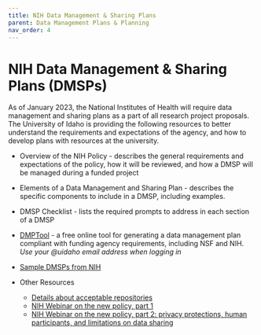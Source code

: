 ```yaml
---
title: NIH Data Management & Sharing Plans
parent: Data Management Plans & Planning
nav_order: 4
---
```


# NIH Data Management & Sharing Plans (DMSPs)

As of January 2023, the National Institutes of Health will require data management and sharing plans as a part of all research project proposals. The University of Idaho is providing the following resources to better understand the requirements and expectations of the agency, and how to develop plans with resources at the university.

- Overview of the NIH Policy <!-- Link to Andrew Child's PDF --> - describes the general requirements and expectations of the policy, how it will be reviewed, and how a DMSP will be managed during a funded project

- Elements of a Data Management and Sharing Plan <!-- Link to Jeremy's PDF --> - describes the specific components to include in a DMSP, including examples.

- DMSP Checklist <!-- link to DMSP_Checklist.pdf --> - lists the required prompts to address in each section of a DMSP

- [DMPTool](https://dmptool.org) - a free online tool for generating a data management plan compliant with funding agency requirements, including NSF and NIH. *Use your @uidaho email address when logging in*

- [Sample DMSPs from NIH](https://sharing.nih.gov/data-management-and-sharing-policy/planning-and-budgeting-for-data-management-and-sharing/writing-a-data-management-and-sharing-plan#sample-plans)

- Other Resources
  - [Details about acceptable repositories](https://sharing.nih.gov/data-management-and-sharing-policy/sharing-scientific-data/selecting-a-data-repository)
  - [NIH Webinar on the new policy, part 1](https://youtu.be/CgUpwkngj3g)
  - [NIH Webinar on the new policy, part 2: privacy protections, human participants, and limitations on data sharing](https://youtu.be/dvneZFj_TcY)
